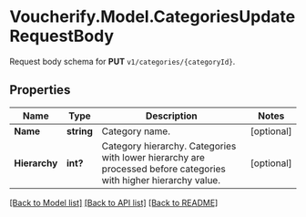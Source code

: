 # Voucherify.Model.CategoriesUpdateRequestBody
Request body schema for **PUT** `v1/categories/{categoryId}`.

## Properties

Name | Type | Description | Notes
------------ | ------------- | ------------- | -------------
**Name** | **string** | Category name. | [optional] 
**Hierarchy** | **int?** | Category hierarchy. Categories with lower hierarchy are processed before categories with higher hierarchy value. | [optional] 

[[Back to Model list]](../README.md#documentation-for-models) [[Back to API list]](../README.md#documentation-for-api-endpoints) [[Back to README]](../README.md)

